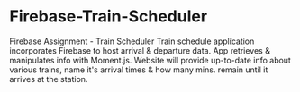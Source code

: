 # Firebase-Train-Scheduler
Firebase Assignment - Train Scheduler
Train schedule application incorporates Firebase to host arrival & departure data. App retrieves & manipulates info with Moment.js.
Website will provide up-to-date info about various trains, name it's arrival times & how many mins. remain until it arrives at the station.

